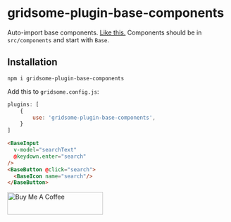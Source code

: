 # gridsome-plugin-base-components

Auto-import base components. [Like
this.](https://vuejs.org/v2/guide/components-registration.html) Components
should be in `src/components` and start with `Base`.

## Installation

`npm i gridsome-plugin-base-components`

Add this to `gridsome.config.js`:

```javascript
plugins: [
	{
		use: 'gridsome-plugin-base-components',
	}
]
```


```html
<BaseInput
  v-model="searchText"
  @keydown.enter="search"
/>
<BaseButton @click="search">
  <BaseIcon name="search"/>
</BaseButton>
```

<a href="https://www.buymeacoffee.com/blp" target="_blank"><img src="https://cdn.buymeacoffee.com/buttons/default-blue.png" alt="Buy Me A Coffee" style="height: 51px !important;width: 217px !important;" ></a>
